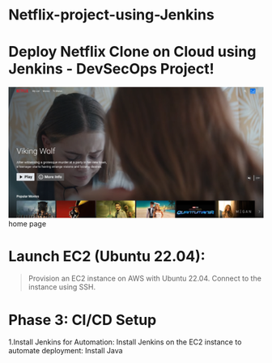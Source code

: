 # Netflix-project-using-Jenkins
# Deploy Netflix Clone on Cloud using Jenkins - DevSecOps Project!
![image alt](https://github.com/Prathameshkokane4565/Netflix-project-using-Jenkins/blob/4b066150b68d08191dafbfde857e283fd80c661c/home-page.png)
                                   home page

# Launch EC2 (Ubuntu 22.04):  
   > Provision an EC2 instance on AWS with Ubuntu 22.04.
   > Connect to the instance using SSH.

# Phase 3: CI/CD Setup
 1.Install Jenkins for Automation:
  Install Jenkins on the EC2 instance to automate deployment: Install Java
  
